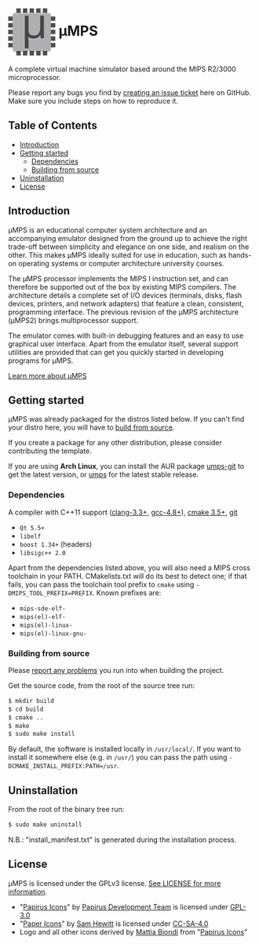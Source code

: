 <h1><img src="src/frontends/qmps/data/icons/48x48/umps3.svg" alt="uMPS" align="center"> µMPS</h1>

A complete virtual machine simulator based around the MIPS R2/3000 microprocessor.

Please report any bugs you find by [creating an issue ticket](https://github.com/mattiabiondi/umps/issues/new) here on GitHub.
Make sure you include steps on how to reproduce it.

## Table of Contents

* [Introduction](#introduction)
* [Getting started](#getting-started)
  * [Dependencies](#dependencies)
  * [Building from source](#building-from-source)
* [Uninstallation](#uninstallation)
* [License](#license)

## Introduction

µMPS is an educational computer system architecture and an accompanying emulator designed from the ground up to achieve the right trade-off between simplicity and elegance on one side, and realism on the other. This makes µMPS ideally suited for use in education, such as hands-on operating systems or computer architecture university courses.

The µMPS processor implements the MIPS I instruction set, and can therefore be supported out of the box by existing MIPS compilers. The architecture details a complete set of I/O devices (terminals, disks, flash devices, printers, and network adapters) that feature a clean, consistent, programming interface. The previous revision of the µMPS architecture (µMPS2) brings multiprocessor support.

The emulator comes with built-in debugging features and an easy to use graphical user interface. Apart from the emulator itself, several support utilities are provided that can get you quickly started in developing programs for µMPS.

[Learn more about µMPS](http://mps.sourceforge.net/about.html)

## Getting started

µMPS was already packaged for the distros listed below.
If you can't find your distro here, you will have to [build from source](#building-from-source).

If you create a package for any other distribution, please consider contributing the template.

If you are using **Arch Linux**, you can install the AUR package [umps-git](https://aur.archlinux.org/packages/umps-git/) to get the latest version, or [umps](https://aur.archlinux.org/packages/umps/) for the latest stable release.

### Dependencies

A compiler with C++11 support ([clang-3.3+](https://llvm.org/releases/download.html), [gcc-4.8+](https://gcc.gnu.org/releases.html)), [cmake 3.5+](https://cmake.org/download/), [git](https://git-scm.com/downloads)
- `Qt 5.5+`
- `libelf`
- `boost 1.34+` (headers)
- `libsigc++ 2.0`

Apart from the dependencies listed above, you will also need a MIPS cross toolchain in your PATH.
CMakelists.txt will do its best to detect one; if that fails, you can pass the toolchain tool prefix to `cmake` using `-DMIPS_TOOL_PREFIX=PREFIX`.
Known prefixes are:
- `mips-sde-elf-`
- `mips(el)-elf-`
- `mips(el)-linux-`
- `mips(el)-linux-gnu-`

### Building from source

Please [report any problems](https://github.com/mattiabiondi/umps/issues/new) you run into when building the project.

Get the source code, from the root of the source tree run:
```sh
$ mkdir build
$ cd build
$ cmake ..
$ make
$ sudo make install
```

By default, the software is installed locally in `/usr/local/`.
If you want to install it somewhere else (e.g. in `/usr/`) you can pass the path using `-DCMAKE_INSTALL_PREFIX:PATH=/usr`.

## Uninstallation

From the root of the binary tree run:
```sh
$ sudo make uninstall
```
N.B.: "install_manifest.txt" is generated during the installation process.

## License

µMPS is licensed under the GPLv3 license. [See LICENSE for more information](https://github.com/mattiabiondi/umps/blob/master/LICENSE).

- "[Papirus Icons](https://git.io/papirus-icon-theme)" by [Papirus Development Team](https://github.com/PapirusDevelopmentTeam) is licensed under [GPL-3.0](https://www.gnu.org/licenses/gpl-3.0.en.html)
- "[Paper Icons](http://snwh.org/paper/icons)" by [Sam Hewitt](http://samuelhewitt.com/) is licensed under [CC-SA-4.0](http://creativecommons.org/licenses/by-sa/4.0/)
- Logo and all other icons derived by [Mattia Biondi](https://github.com/mattiabiondi) from "[Papirus Icons](https://git.io/papirus-icon-theme)"
